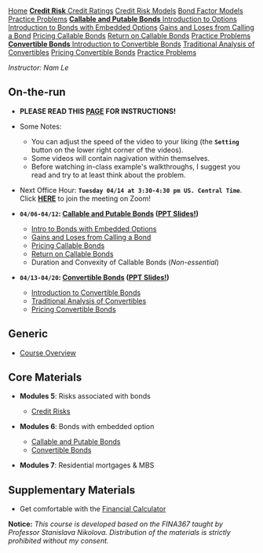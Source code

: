 <div class="sidebar">
  <a href="readme.html" class="active"><i class="fa fa-fw fa-home"></i> Home</a>
  <a> </a>   
  <a href="credit_risk.html" class="module"><strong>Credit Risk</strong>  
  <a href="credit_risk.html#credit-ratings">Credit Ratings</a>    
  <a href="credit_risk.html#credit-risk-models">Credit Risk Models</a>
  <a href="credit_risk.html#bond-factor-models">Bond Factor Models</a>
  <a href="credit_risk.html#practice-problems">Practice Problems</a> 
  <a> </a>       
  <a href="call_put_option.html" class="module"><strong>Callable and Putable Bonds</strong>
  <a href="call_put_option.html#introduction-to-options">Introduction to Options</a>    
  <a href="call_put_option.html#introduction-to-bonds-with-embedded-options">Introduction to Bonds with Embedded Options</a> 
  <a href="call_put_option.html#gains-and-loses-from-calling-a-bond">Gains and Loses from Calling a Bond</a> 
  <a href="call_put_option.html#pricing-callable-bonds">Pricing Callable Bonds</a> 
  <a href="call_put_option.html#return-on-callable-bonds">Return on Callable Bonds</a> 
  <a href="call_put_option.html#practice-problems">Practice Problems</a>
  <a> </a>     
  <a href="convertible_bonds.html" class="module"><strong>Convertible Bonds</strong>
  <a href="convertible_bonds.html#introduction-to-convertible-bonds">Introduction to Convertible Bonds</a> 
  <a href="convertible_bonds.html#traditional-analysis-of-convertibles">Traditional Analysis of Convertibles</a> 
  <a href="convertible_bonds.html#pricing-convertible-bonds">Pricing Convertible Bonds</a> 
  <a href="convertible_bonds.html#practice-problems">Practice Problems</a> 
  <a> </a>  
<link rel="stylesheet" type="text/css" href="./sidebar.css">
<link rel="stylesheet" href="https://cdnjs.cloudflare.com/ajax/libs/font-awesome/4.7.0/css/font-awesome.min.css">      
</div>

*Instructor: Nam Le*

## On-the-run
- **PLEASE READ THIS <a href="https://namdz911.github.io/fina367-spring2020-unl/syllabus.html" target="_blank">PAGE</a> FOR INSTRUCTIONS!**


- Some Notes:
    - You can adjust the speed of the video to your liking (the **`Setting`** button on the lower right corner of the videos).
    - Some videos will contain nagivation within themselves. 
    - Before watching in-class example's walkthroughs, I suggest you read and try to at least think about the problem. 


- Next Office Hour: **`Tuesday 04/14 at 3:30-4:30 pm US. Central Time`**. Click **[HERE](https://unl.zoom.us/j/499542538)** to join the meeting on Zoom!

- **`04/06-04/12`: [Callable and Putable Bonds](call_put_option.html) (<a href="./pdf/callable_putable_bonds.pdf" target="_blank">PPT Slides!</a>)**
    - [Intro to Bonds with Embedded Options](call_put_option.html#introduction-to-bonds-with-embedded-options)
    - [Gains and Loses from Calling a Bond](call_put_option.html#gains-and-loses-from-calling-a-bond) 
    - [Pricing Callable Bonds](call_put_option.html#pricing-callable-bonds) 
    - [Return on Callable Bonds](call_put_option.html#return-on-callable-bonds)  
    - Duration and Convexity of Callable Bonds (*Non-essential*)  
    
    
- **`04/13-04/20`: [Convertible Bonds](convertible_bonds.html) (<a href="./pdf/convertible_bonds.pdf" target="_blank">PPT Slides!</a>)**
    - [Introduction to Convertible Bonds](convertible_bonds.html#introduction-to-convertible-bonds)  
    - [Traditional Analysis of Convertibles](convertible_bonds.html#traditional-analysis-of-convertibles)  
    - [Pricing Convertible Bonds](convertible_bonds.html#pricing-convertible-bonds) 


## Generic
- [Course Overview](syllabus.html)

## Core Materials
- **Modules 5**: Risks associated with bonds
    - [Credit Risks](credit_risk.html)


- **Modules 6**: Bonds with embedded option
    - [Callable and Putable Bonds](call_put_option.html)
    - [Convertible Bonds](convertible_bonds.html)



- **Modules 7**: Residential mortgages & MBS

## Supplementary Materials
- Get comfortable with the [Financial Calculator](financial_calculator.html)  

**Notice:** *This course is developed based on the FINA367 taught by Professor Stanislava Nikolova. Distribution of the materials is strictly prohibited without my consent.*


<a id='npv'></a>
